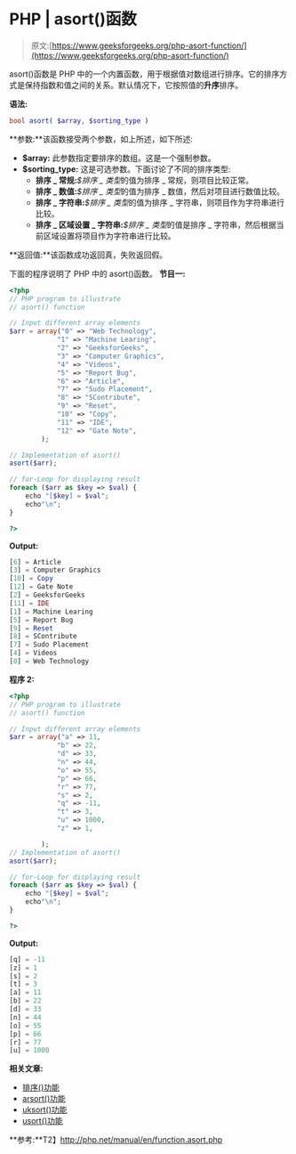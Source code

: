# PHP | asort()函数

> 原文:[https://www.geeksforgeeks.org/php-asort-function/](https://www.geeksforgeeks.org/php-asort-function/)

asort()函数是 PHP 中的一个内置函数，用于根据值对数组进行排序。它的排序方式是保持指数和值之间的关系。默认情况下，它按照值的**升序**排序。

**语法:**

```php
bool asort( $array, $sorting_type )
```

**参数:**该函数接受两个参数，如上所述，如下所述:

*   **$array:** 此参数指定要排序的数组。这是一个强制参数。
*   **$sorting_type:** 这是可选参数。下面讨论了不同的排序类型:
    *   **排序 _ 常规:***$排序 _ 类型*的值为排序 _ 常规，则项目比较正常。
    *   **排序 _ 数值:***$排序 _ 类型*的值为排序 _ 数值，然后对项目进行数值比较。
    *   **排序 _ 字符串:***$排序 _ 类型*的值为排序 _ 字符串，则项目作为字符串进行比较。
    *   **排序 _ 区域设置 _ 字符串:***$排序 _ 类型*的值是排序 _ 字符串，然后根据当前区域设置将项目作为字符串进行比较。

**返回值:**该函数成功返回真，失败返回假。

下面的程序说明了 PHP 中的 asort()函数。
**节目一:**

```php
<?php
// PHP program to illustrate
// asort() function

// Input different array elements
$arr = array("0" => "Web Technology",
            "1" => "Machine Learing",
            "2" => "GeeksforGeeks",
            "3" => "Computer Graphics",
            "4" => "Videos",
            "5" => "Report Bug",
            "6" => "Article",
            "7" => "Sudo Placement",
            "8" => "SContribute",
            "9" => "Reset",
            "10" => "Copy",
            "11" => "IDE",
            "12" => "Gate Note",
        );

// Implementation of asort()
asort($arr);

// for-Loop for displaying result
foreach ($arr as $key => $val) {
    echo "[$key] = $val";
    echo"\n";
}

?>
```

**Output:**

```php
[6] = Article
[3] = Computer Graphics
[10] = Copy
[12] = Gate Note
[2] = GeeksforGeeks
[11] = IDE
[1] = Machine Learing
[5] = Report Bug
[9] = Reset
[8] = SContribute
[7] = Sudo Placement
[4] = Videos
[0] = Web Technology

```

**程序 2:**

```php
<?php
// PHP program to illustrate
// asort() function

// Input different array elements
$arr = array("a" => 11,
            "b" => 22,
            "d" => 33,
            "n" => 44,
            "o" => 55,
            "p" => 66,
            "r" => 77,
            "s" => 2,
            "q" => -11,
            "t" => 3,
            "u" => 1000,
            "z" => 1,

        );
// Implementation of asort()
asort($arr);

// for-Loop for displaying result
foreach ($arr as $key => $val) {
    echo "[$key] = $val";
    echo"\n";
}

?>
```

**Output:**

```php
[q] = -11
[z] = 1
[s] = 2
[t] = 3
[a] = 11
[b] = 22
[d] = 33
[n] = 44
[o] = 55
[p] = 66
[r] = 77
[u] = 1000

```

**相关文章:**

*   [排序()功能](https://www.geeksforgeeks.org/php-sort-function/)
*   [arsort()功能](https://www.geeksforgeeks.org/php-arsort-function/)
*   [uksort()功能](https://www.geeksforgeeks.org/php-uksort-function/)
*   [usort()功能](https://www.geeksforgeeks.org/php-usort-function/)

**参考:**T2】http://php.net/manual/en/function.asort.php